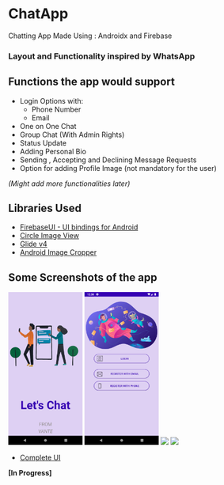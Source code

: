 # ChatApp
Chatting App Made Using : Androidx and Firebase

### Layout and Functionality inspired by WhatsApp 

## Functions the app would support 
* Login Options with:
  * Phone Number
  * Email
* One on One Chat
* Group Chat (With Admin Rights)
* Status Update
* Adding Personal Bio
* Sending , Accepting and Declining Message Requests
* Option for adding Profile Image (not mandatory for the user)

*(Might add more functionalities later)*


## Libraries Used
- [FirebaseUI - UI bindings for Android](https://github.com/firebase/FirebaseUI-Android)
- [Circle Image View](https://github.com/hdodenhof/CircleImageView)
- [Glide v4](https://github.com/bumptech/glide)
- [Android Image Cropper](https://github.com/ArthurHub/Android-Image-Cropper)

## Some Screenshots of the app
<img src="demoimages/Screenshot_1620025677.png" width="150">
<img src="demoimages/Screenshot_1620025682.png" width="150">
<img src="demoimages/Screenshot_1620025650.png" width="150">
<img src="demoimages/Screenshot_1620025647.png" width="150">

- [Complete UI](https://docs.google.com/document/d/1INwCx8Nj8pNXT3Sk8E2QxdFolnC29i-jSVpFroekgbo/edit?usp=sharing)

**[In Progress]**
